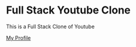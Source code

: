 # Full Stack Youtube Clone

This is a Full Stack Clone of Youtube

[My Profile](https://github.com/0xSaksham)

